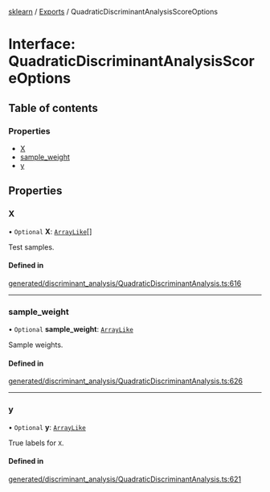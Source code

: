 [sklearn](../readme.md) / [Exports](../modules.md) / QuadraticDiscriminantAnalysisScoreOptions

# Interface: QuadraticDiscriminantAnalysisScoreOptions

## Table of contents

### Properties

- [X](QuadraticDiscriminantAnalysisScoreOptions.md#x)
- [sample\_weight](QuadraticDiscriminantAnalysisScoreOptions.md#sample_weight)
- [y](QuadraticDiscriminantAnalysisScoreOptions.md#y)

## Properties

### X

• `Optional` **X**: [`ArrayLike`](../modules.md#arraylike)[]

Test samples.

#### Defined in

[generated/discriminant_analysis/QuadraticDiscriminantAnalysis.ts:616](https://github.com/transitive-bullshit/scikit-learn-ts/blob/367336a/packages/sklearn/src/generated/discriminant_analysis/QuadraticDiscriminantAnalysis.ts#L616)

___

### sample\_weight

• `Optional` **sample\_weight**: [`ArrayLike`](../modules.md#arraylike)

Sample weights.

#### Defined in

[generated/discriminant_analysis/QuadraticDiscriminantAnalysis.ts:626](https://github.com/transitive-bullshit/scikit-learn-ts/blob/367336a/packages/sklearn/src/generated/discriminant_analysis/QuadraticDiscriminantAnalysis.ts#L626)

___

### y

• `Optional` **y**: [`ArrayLike`](../modules.md#arraylike)

True labels for `X`.

#### Defined in

[generated/discriminant_analysis/QuadraticDiscriminantAnalysis.ts:621](https://github.com/transitive-bullshit/scikit-learn-ts/blob/367336a/packages/sklearn/src/generated/discriminant_analysis/QuadraticDiscriminantAnalysis.ts#L621)
